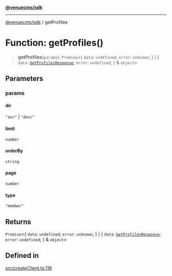 [**@venuecms/sdk**](../README.md)

***

[@venuecms/sdk](../README.md) / getProfiles

# Function: getProfiles()

> **getProfiles**(`params`): `Promise`\<\{ `data`: `undefined`; `error`: `unknown`; \} \| \{ `data`: [`GetProfilesResponse`](../type-aliases/GetProfilesResponse.md); `error`: `undefined`; \} & `object`\>

## Parameters

### params

#### dir

`"asc"` \| `"desc"`

#### limit

`number`

#### orderBy

`string`

#### page

`number`

#### type

`"member"`

## Returns

`Promise`\<\{ `data`: `undefined`; `error`: `unknown`; \} \| \{ `data`: [`GetProfilesResponse`](../type-aliases/GetProfilesResponse.md); `error`: `undefined`; \} & `object`\>

## Defined in

[src/createClient.ts:116](https://github.com/venuecms/sdk/blob/a3bf0842ec96c76796c1e38dad50663c7f41ebc3/src/createClient.ts#L116)
